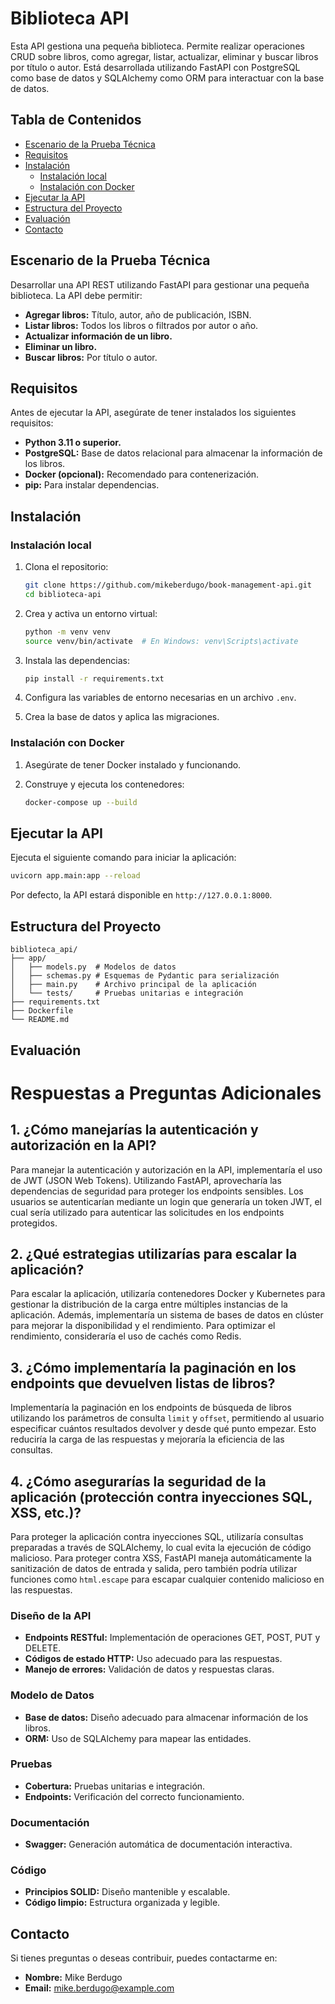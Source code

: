 # Biblioteca API

Esta API gestiona una pequeña biblioteca. Permite realizar operaciones CRUD sobre libros, como agregar, listar, actualizar, eliminar y buscar libros por título o autor. Está desarrollada utilizando FastAPI con PostgreSQL como base de datos y SQLAlchemy como ORM para interactuar con la base de datos.

## Tabla de Contenidos
- [Escenario de la Prueba Técnica](#escenario-de-la-prueba-técnica)
- [Requisitos](#requisitos)
- [Instalación](#instalación)
  - [Instalación local](#instalación-local)
  - [Instalación con Docker](#instalación-con-docker)
- [Ejecutar la API](#ejecutar-la-api)
- [Estructura del Proyecto](#estructura-del-proyecto)
- [Evaluación](#evaluación)
- [Contacto](#contacto)

## Escenario de la Prueba Técnica

Desarrollar una API REST utilizando FastAPI para gestionar una pequeña biblioteca. La API debe permitir:

- **Agregar libros:** Título, autor, año de publicación, ISBN.
- **Listar libros:** Todos los libros o filtrados por autor o año.
- **Actualizar información de un libro.**
- **Eliminar un libro.**
- **Buscar libros:** Por título o autor.

## Requisitos

Antes de ejecutar la API, asegúrate de tener instalados los siguientes requisitos:

- **Python 3.11 o superior.**
- **PostgreSQL:** Base de datos relacional para almacenar la información de los libros.
- **Docker (opcional):** Recomendado para contenerización.
- **pip:** Para instalar dependencias.

## Instalación

### Instalación local

1. Clona el repositorio:

   ```bash
   git clone https://github.com/mikeberdugo/book-management-api.git
   cd biblioteca-api
   ```

2. Crea y activa un entorno virtual:

   ```bash
   python -m venv venv
   source venv/bin/activate  # En Windows: venv\Scripts\activate
   ```

3. Instala las dependencias:

   ```bash
   pip install -r requirements.txt
   ```

4. Configura las variables de entorno necesarias en un archivo `.env`.

5. Crea la base de datos y aplica las migraciones.

### Instalación con Docker

1. Asegúrate de tener Docker instalado y funcionando.
2. Construye y ejecuta los contenedores:

   ```bash
   docker-compose up --build
   ```

## Ejecutar la API

Ejecuta el siguiente comando para iniciar la aplicación:

```bash
uvicorn app.main:app --reload
```

Por defecto, la API estará disponible en `http://127.0.0.1:8000`.

## Estructura del Proyecto

```plaintext
biblioteca_api/
├── app/
│   ├── models.py  # Modelos de datos
│   ├── schemas.py # Esquemas de Pydantic para serialización
│   ├── main.py    # Archivo principal de la aplicación
│   └── tests/     # Pruebas unitarias e integración
├── requirements.txt
├── Dockerfile
└── README.md
```



## Evaluación

# Respuestas a Preguntas Adicionales

## 1. ¿Cómo manejarías la autenticación y autorización en la API?

Para manejar la autenticación y autorización en la API, implementaría el uso de JWT (JSON Web Tokens). Utilizando FastAPI, aprovecharía las dependencias de seguridad para proteger los endpoints sensibles. Los usuarios se autenticarían mediante un login que generaría un token JWT, el cual sería utilizado para autenticar las solicitudes en los endpoints protegidos.

## 2. ¿Qué estrategias utilizarías para escalar la aplicación?

Para escalar la aplicación, utilizaría contenedores Docker y Kubernetes para gestionar la distribución de la carga entre múltiples instancias de la aplicación. Además, implementaría un sistema de bases de datos en clúster para mejorar la disponibilidad y el rendimiento. Para optimizar el rendimiento, consideraría el uso de cachés como Redis.

## 3. ¿Cómo implementaría la paginación en los endpoints que devuelven listas de libros?

Implementaría la paginación en los endpoints de búsqueda de libros utilizando los parámetros de consulta `limit` y `offset`, permitiendo al usuario especificar cuántos resultados devolver y desde qué punto empezar. Esto reduciría la carga de las respuestas y mejoraría la eficiencia de las consultas.

## 4. ¿Cómo asegurarías la seguridad de la aplicación (protección contra inyecciones SQL, XSS, etc.)?

Para proteger la aplicación contra inyecciones SQL, utilizaría consultas preparadas a través de SQLAlchemy, lo cual evita la ejecución de código malicioso. Para proteger contra XSS, FastAPI maneja automáticamente la sanitización de datos de entrada y salida, pero también podría utilizar funciones como `html.escape` para escapar cualquier contenido malicioso en las respuestas.


### Diseño de la API
- **Endpoints RESTful:** Implementación de operaciones GET, POST, PUT y DELETE.
- **Códigos de estado HTTP:** Uso adecuado para las respuestas.
- **Manejo de errores:** Validación de datos y respuestas claras.

### Modelo de Datos
- **Base de datos:** Diseño adecuado para almacenar información de los libros.
- **ORM:** Uso de SQLAlchemy para mapear las entidades.

### Pruebas
- **Cobertura:** Pruebas unitarias e integración.
- **Endpoints:** Verificación del correcto funcionamiento.

### Documentación
- **Swagger:** Generación automática de documentación interactiva.

### Código
- **Principios SOLID:** Diseño mantenible y escalable.
- **Código limpio:** Estructura organizada y legible.

## Contacto

Si tienes preguntas o deseas contribuir, puedes contactarme en:

- **Nombre:** Mike Berdugo
- **Email:** mike.berdugo@example.com

